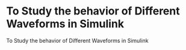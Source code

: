 # To Study the behavior of Different  Waveforms in Simulink
 To Study the behavior of Different  Waveforms in Simulink 
